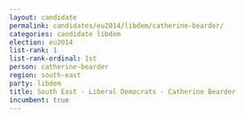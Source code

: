 ```yaml
---
layout: candidate
permalink: candidates/eu2014/libdem/catherine-bearder/
categories: candidate libdem
election: eu2014
list-rank: 1
list-rank-ordinal: 1st
person: catherine-bearder
region: south-east
party: libdem
title: South East - Liberal Democrats - Catherine Bearder
incumbent: true
---
```

